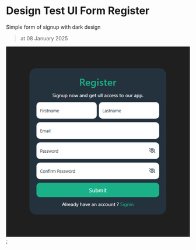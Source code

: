 # Design Test UI Form Register

Simple form of signup with dark design
> at 08 January 2025

<img src="./register.png" />;
